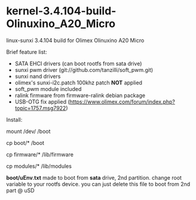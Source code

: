 kernel-3.4.104-build-Olinuxino_A20_Micro
========================================

linux-sunxi 3.4.104 build for Olimex Olinuxino A20 Micro

Brief feature list:
* SATA EHCI drivers (can boot rootfs from sata drive)
* sunxi pwm driver (git://github.com/tanzilli/soft_pwm.git)
* sunxi nand drivers
* olimex's sunxi-i2c.patch 100khz patch __NOT__ applied
* soft_pwm module included
* ralink firmware from firmware-ralink debian package
* USB-OTG fix applied (https://www.olimex.com/forum/index.php?topic=1757.msg7922)


Install:

mount /dev/<your boot device> /boot

cp boot/* /boot

cp firmware/* /lib/firmware

cp modules/* /lib/modules


__boot/uEnv.txt__ made to boot from __sata__ drive, 2nd partition. 
change root variable to your rootfs device.
you can just delete this file to boot from 2nd part @ uSD 
